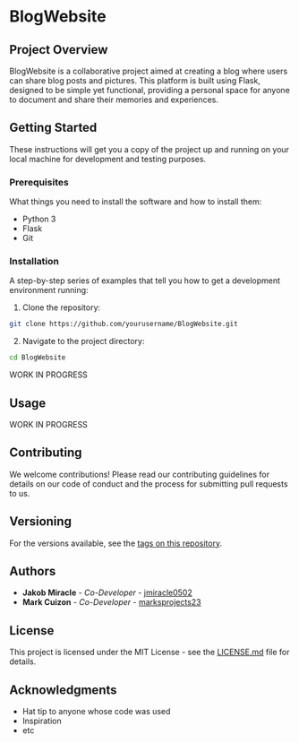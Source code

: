 # BlogWebsite

## Project Overview
BlogWebsite is a collaborative project aimed at creating a blog where users can share blog posts and pictures. This platform is built using Flask, designed to be simple yet functional, providing a personal space for anyone to document and share their memories and experiences.

## Getting Started
These instructions will get you a copy of the project up and running on your local machine for development and testing purposes.

### Prerequisites
What things you need to install the software and how to install them:
- Python 3
- Flask
- Git

### Installation
A step-by-step series of examples that tell you how to get a development environment running:

1. Clone the repository:
```bash
git clone https://github.com/yourusername/BlogWebsite.git
```

2. Navigate to the project directory:
```bash
cd BlogWebsite
```

WORK IN PROGRESS

## Usage
WORK IN PROGRESS

## Contributing
We welcome contributions! Please read our contributing guidelines for details on our code of conduct and the process for submitting pull requests to us.

## Versioning
For the versions available, see the [tags on this repository](https://github.com/yourusername/BlogWebsite/tags).

## Authors
- **Jakob Miracle** - *Co-Developer* - [jmiracle0502](https://github.com/jmiracle0502)
- **Mark Cuizon** - *Co-Developer* - [marksprojects23](https://github.com/marksprojects23)

## License
This project is licensed under the MIT License - see the [LICENSE.md](LICENSE.md) file for details.

## Acknowledgments
- Hat tip to anyone whose code was used
- Inspiration
- etc
